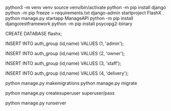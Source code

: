 python3 -m venv venv
source venv/bin/activate
python -m pip install django
python -m pip freeze > requirements.txt
django-admin startproject FlashX .
python manage.py startapp ManageAPI
python -m pip install djangorestframework
python -m pip install psycopg2-binary


CREATE DATABASE flashx;

INSERT INTO auth_group (id,name) 
VALUES (1, 'admin');

INSERT INTO auth_group (id,name) 
VALUES (2, 'owner');

INSERT INTO auth_group (id,name) 
VALUES (3, 'staff');

INSERT INTO auth_group (id,name) 
VALUES (4, 'delivery');


python manage.py makemigrations
python manage.py migrate

python manage.py createsuperuser
superuser/pass

python manage.py runserver